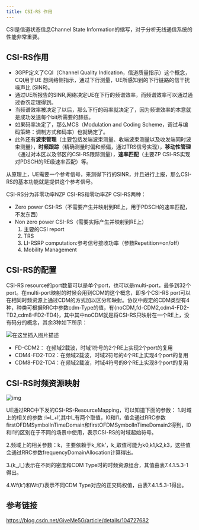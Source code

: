 ```yaml
---
title: CSI-RS 作用
---
```




CSI是信道状态信息Channel State Information的缩写，对于分析无线通信系统的性能非常重要。

<!--more-->

## CSI-RS作用

* 3GPP定义了CQI（Channel Quality Indication，信道质量指示）这个概念，CQI用于UE 想网络侧指示，通过下行测量，UE所感知到的下行链路的信干扰噪声比 (SINR)。
* 通过UE所报告的SINR,网络决定UE在下行的频谱效率，而频谱效率可以通过通过香农定理得到。
* 当频谱效率被决定了以后，那么下行的码率就决定了，因为频谱效率的本意就是成功发送每个bit所需要的赫兹。
* 如果码率决定了，那么MCS（Modulation and Coding Scheme，调试与编码策略：调制方式和码率）也就确定了。
* 此外还有**波束管理**（主要包括发端波束测量、收端波束测量以及收发端同时波束测量），**时频跟踪**（精确测量时偏和频偏，通过TRS信号实现），**移动性管理**（通过对本区以及邻区的CSI-RS跟踪测量），**速率匹配**（主要ZP CSI-RS实现对PDSCH的RE级速率匹配）等。

从原理上，UE需要一个参考信号，来测得下行的SINR，并且进行上报，那么CSI-RS的基本功能就是提供这个参考信号。

CSI-RS分为非零功率NZP CSI-RS和零功率ZP CSI-RS两种：

* Zero power CSI-RS（不需要产生并映射到RE上，用于PDSCH的速率匹配，不发东西）
* Non zero power CSI-RS（需要实际产生并映射到RE上）
  1. 主要的CSI report 
  2. TRS
  3. LI-RSRP computation:参考信号接收功率（参数Repetition=on/off）
  4. Mobility Management

## CSI-RS的配置

CSI-RS resource的port数量可以是单个port，也可以是multi-port，最多到32个port。在multi-port映射的时候会用到CDM的这个概念，即多个CSI-RS port可以在相同时频资源上通过CDM的方式加以区分和映射。协议中规定的CDM类型有4种，种类可根据RRC中参数cdm-Type的值，有{noCDM,fd-CDM2,cdm4-FD2-TD2,cdm8-FD2-TD4}，其中其中noCDM就是将CSI-RS只映射在一个RE上，没有码分的概念，其余3种如下所示：

![在这里插入图片描述](https://img-blog.csdnimg.cn/20200713140743885.png)

* FD-CDM2： 在频域2载波，时域1符号的2个RE上实现2个port的复用
* CDM4-FD2-TD2：在频域2载波，时域2符号的4个RE上实现4个port的复用
* CDM8-FD2-TD4：在频域2载波，时域4符号的8个RE上实现8个port的复用

## CSI-RS时频资源映射

![img](https://img-blog.csdnimg.cn/2020030810193692.png)

UE通过RRC中下发的CSI-RS-ResourceMapping，可以知道下面的参数：
1.时域上的相关的参数 :l=l_+l’,其中l_有两个取值，l0和l1，值会通过RRC参数firstOFDMSymbolInTimeDomain和firstOFDMSymbolInTimeDomain2得到，l0和l1的区别在于不同的场景中使用，表示CSI-RS的时域起始符号。

2.频域上的相关参数：k，主要依赖于k_和k’，k_取值可能为k0,k1,k2,k3，这些值会通过RRC参数frequencyDomainAllocation计算得出。

3.(k_,l_)表示在不同的密度和CDM Type时的时频资源组合，其值由表7.4.1.5.3-1得出。

4.Wf(k’)和Wt(l’)表示不同CDM Type对应的正交码权值，由表7.4.1.5.3-1得出。

## 参考链接

https://blog.csdn.net/GiveMe5G/article/details/104727682